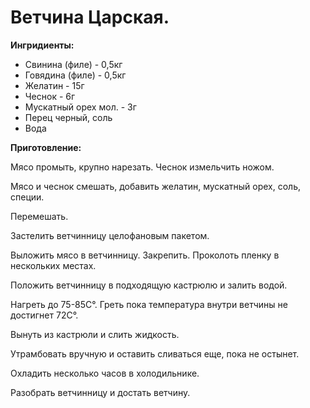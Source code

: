# Ветчина Царская.

**Ингридиенты:**

- Свинина (филе) - 0,5кг
- Говядина (филе) - 0,5кг
- Желатин - 15г
- Чеснок - 6г
- Мускатный орех мол. - 3г
- Перец черный, соль
- Вода

**Приготовление:**

Мясо промыть, крупно нарезать. Чеснок измельчить ножом.

Мясо и чеснок смешать, добавить желатин, мускатный орех, соль, специи.

Перемешать.

Застелить ветчинницу целофановым пакетом.

Выложить мясо в ветчинницу. Закрепить. Проколоть пленку в нескольких местах.

Положить ветчинницу в подходящую кастрюлю и залить водой.

Нагреть до 75-85C°. Греть пока температура внутри ветчины не достигнет 72С°.

Вынуть из кастрюли и слить жидкость.

Утрамбовать вручную и оставить сливаться еще, пока не остынет.

Охладить несколько часов в холодильнике.

Разобрать ветчинницу и достать ветчину.
